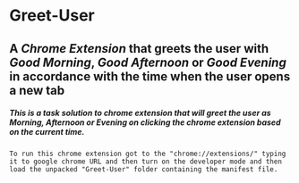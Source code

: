 # ____Greet-User____

<h2>A <i>Chrome Extension</i> that greets the user with <i>Good Morning</i>, <i>Good Afternoon</i> or <i>Good Evening</i> in accordance with the time when the user opens a new tab</h2>

<h5>This is a task solution to chrome extension that will greet the user as Morning, Afternoon or Evening on clicking the chrome extension based on the current  time.</h5>

```To run this chrome extension got to the "chrome://extensions/" typing it to google chrome URL and then turn on the developer mode and then load the unpacked "Greet-User" folder containing the manifest file. ```  
